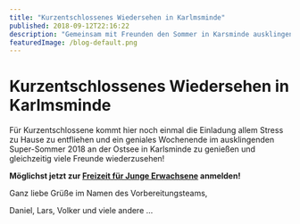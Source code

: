 ```yaml
---
title: "Kurzentschlossenes Wiedersehen in Karlmsminde"
published: 2018-09-12T22:16:22
description: "Gemeinsam mit Freunden den Sommer in Karsminde ausklingen lassen? - Dann jetzt noch kurzfristig zur Jung-Erwachsenen Freizeit anmelden!\n\n#Karlsminde #WirSindDerNordbund #meinEC"
featuredImage: /blog-default.png
---
```


# Kurzentschlossenes Wiedersehen in Karlmsminde

Für Kurzentschlossene kommt hier noch einmal die Einladung allem Stress zu Hause zu entfliehen und ein geniales Wochenende im ausklingenden Super-Sommer 2018 an der Ostsee in Karlsminde zu genießen und gleichzeitig viele Freunde wiederzusehen!

**Möglichst jetzt zur <a href="/veranstaltung/58/karlsminde-freizeit-fuer-junge-erwachsene/" target="_blank" rel="noopener">Freizeit für Junge Erwachsene</a> anmelden!**

Ganz liebe Grüße im Namen des Vorbereitungsteams,


Daniel, Lars, Volker und viele andere &#8230;